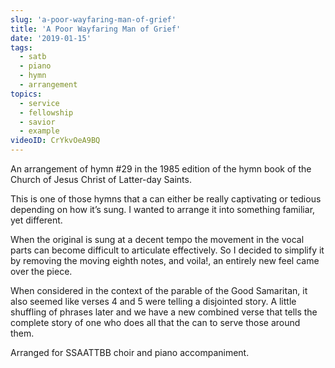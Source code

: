 ```yaml
---
slug: 'a-poor-wayfaring-man-of-grief'
title: 'A Poor Wayfaring Man of Grief'
date: '2019-01-15'
tags:
  - satb
  - piano
  - hymn
  - arrangement
topics:
  - service
  - fellowship
  - savior
  - example
videoID: CrYkvOeA9BQ
---
```


An arrangement of hymn #29 in the 1985 edition of the hymn book of the Church of Jesus Christ of Latter-day Saints.

This is one of those hymns that a can either be really captivating or tedious depending on how it’s sung. I wanted to arrange it into something familiar, yet different.

When the original is sung at a decent tempo the movement in the vocal parts can become difficult to articulate effectively. So I decided to simplify it by removing the moving eighth notes, and voila!, an entirely new feel came over the piece.

When considered in the context of the parable of the Good Samaritan, it also seemed like verses 4 and 5 were telling a disjointed story. A little shuffling of phrases later and we have a new combined verse that tells the complete story of one who does all that the can to serve those around them.

Arranged for SSAATTBB choir and piano accompaniment.
